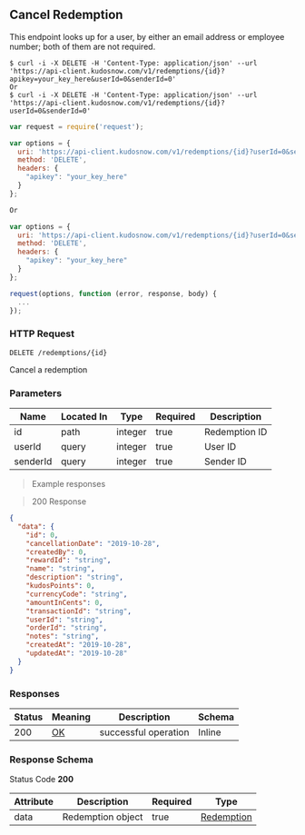 ## Cancel Redemption

<a id="opIdcancelRedemption"></a>

This endpoint looks up for a user, by either an email address or employee number; both of them are not required.

```shell
$ curl -i -X DELETE -H 'Content-Type: application/json' --url 'https://api-client.kudosnow.com/v1/redemptions/{id}?apikey=your_key_here&userId=0&senderId=0'
Or
$ curl -i -X DELETE -H 'Content-Type: application/json' --url 'https://api-client.kudosnow.com/v1/redemptions/{id}?userId=0&senderId=0'
```
```javascript
var request = require('request');

var options = {
  uri: 'https://api-client.kudosnow.com/v1/redemptions/{id}?userId=0&senderId=0',
  method: 'DELETE',
  headers: {
    "apikey": "your_key_here"
  }
};

Or

var options = {
  uri: 'https://api-client.kudosnow.com/v1/redemptions/{id}?userId=0&senderId=0',
  method: 'DELETE',
  headers: {
    "apikey": "your_key_here"
  }
};

request(options, function (error, response, body) {
  ...
});
```

### HTTP Request

`DELETE /redemptions/{id}`

Cancel a redemption

<h3 id="cancelredemption-parameters">Parameters</h3>

|Name|Located In|Type|Required|Description|
|---|---|---|---|---|
|id|path|integer|true|Redemption ID|
|userId|query|integer|true|User ID|
|senderId|query|integer|true|Sender ID|

> Example responses

> 200 Response

```json
{
  "data": {
    "id": 0,
    "cancellationDate": "2019-10-28",
    "createdBy": 0,
    "rewardId": "string",
    "name": "string",
    "description": "string",
    "kudosPoints": 0,
    "currencyCode": "string",
    "amountInCents": 0,
    "transactionId": "string",
    "userId": "string",
    "orderId": "string",
    "notes": "string",
    "createdAt": "2019-10-28",
    "updatedAt": "2019-10-28"
  }
}
```

<h3 id="cancelredemption-responses">Responses</h3>

|Status|Meaning|Description|Schema|
|---|---|---|---|
|200|[OK](https://tools.ietf.org/html/rfc7231#section-6.3.1)|successful operation|Inline|

<h3 id="cancelredemption-responseschema">Response Schema</h3>

Status Code **200**

| Attribute | Description | Required | Type |
|---|---|---|---|
|data|Redemption object|true|[Redemption](#schemaredemption)|